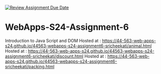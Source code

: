 [![Review Assignment Due Date](https://classroom.github.com/assets/deadline-readme-button-24ddc0f5d75046c5622901739e7c5dd533143b0c8e959d652212380cedb1ea36.svg)](https://classroom.github.com/a/1Z6dGCon)
# WebApps-S24-Assignment-6
Introduction to Java Script and DOM
Hosted at : https://44-563-web-apps-s24.github.io/44563-webapps-s24-assignment6-sricheekati/animal.html
Hosted at : https://44-563-web-apps-s24.github.io/44563-webapps-s24-assignment6-sricheekati/discount.html
Hosted at : https://44-563-web-apps-s24.github.io/44563-webapps-s24-assignment6-sricheekati/packing.html
